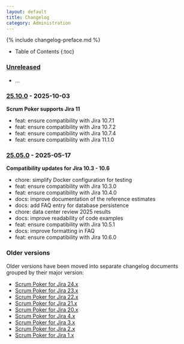 ```yaml
---
layout: default
title: Changelog
category: Administration
---
```


{% include changelog-preface.md %}

* Table of Contents
{:toc}

### [Unreleased]

* ...

### [25.10.0] - 2025-10-03

**Scrum Poker supports Jira 11**

* feat: ensure compatibility with Jira 10.7.1
* feat: ensure compatibility with Jira 10.7.2
* feat: ensure compatibility with Jira 10.7.4
* feat: ensure compatibility with Jira 11.1.0

### [25.05.0] - 2025-05-17

**Compatibility updates for Jira 10.3 - 10.6**

* chore: simplify Docker configuration for testing
* feat: ensure compatibility with Jira 10.3.0
* feat: ensure compatibility with Jira 10.4.0
* docs: improve documentation of the reference estimates
* docs: add FAQ entry for database persistence
* chore: data center review 2025 results
* docs: improve readability of code examples
* feat: ensure compatibility with Jira 10.5.1
* docs: improve formatting in FAQ
* feat: ensure compatibility with Jira 10.6.0

### Older versions

Older versions have been moved into separate changelog documents grouped by their major version:

* [Scrum Poker for Jira 24.x](/changelog-24x)
* [Scrum Poker for Jira 23.x](/changelog-23x)
* [Scrum Poker for Jira 22.x](/changelog-22x)
* [Scrum Poker for Jira 21.x](/changelog-21x)
* [Scrum Poker for Jira 20.x](/changelog-20x)
* [Scrum Poker for Jira 4.x](/changelog-4x)
* [Scrum Poker for Jira 3.x](/changelog-3x)
* [Scrum Poker for Jira 2.x](/changelog-2x)
* [Scrum Poker for Jira 1.x](/changelog-1x)

[Unreleased]: https://github.com/codescape/jira-scrum-poker/compare/25.10.0...HEAD
[25.10.0]: https://github.com/codescape/jira-scrum-poker/compare/25.10.0...25.05.0
[25.05.0]: https://github.com/codescape/jira-scrum-poker/compare/24.10.0...25.05.0
